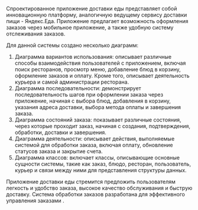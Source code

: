 Спроектированное приложение доставки еды представляет собой инновационную платформу, аналогичную ведущему сервису доставки пищи - Яндекс.Еда. Приложение предлагает возможность оформления заказов через мобильное приложение, а также удобную систему отслеживания заказов. 

Для данной системы создано несколько диаграмм:
1.  Диаграмма вариантов использования: описывает различные способы взаимодействия пользователей с приложением, включая поиск ресторанов, просмотр меню, добавление блюд в корзину, оформление заказов и оплату. Кроме того, описывает деятельность курьера и самой администрации ресторана.
2. Диаграмма последовательности: демонстрирует последовательность шагов при оформлении заказа через приложение, начиная с выбора блюд, добавления в корзину, указания адреса доставки, выбора метода оплаты и завершения заказа. 
3. Диаграмма состояний заказа: показывает различные состояния, через которые проходит заказ, начиная с создания, подтверждения, обработки, доставки и завершения.
4. Диаграмма деятельности: описывает действия, выполняемые системой для обработки заказа, включая оплату, обновление статусов заказа и закрытие счета.
5. Диаграмма классов: включает классы, описывающие основные сущности системы, такие как заказ, блюдо, ресторан, пользователь, курьер и связи между ними для представления структуры данных.

Приложение доставки еды стремится предложить пользователям легкость и удобство заказа, высокое качество обслуживания и быструю доставку. Система обработки заказов разработана для эффективного управления заказами .
